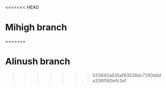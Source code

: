 <<<<<<< HEAD
# Mihigh branch
=======
# Alinush branch
>>>>>>> 033842a635af93028dc7293ddda336f563efc2e1
